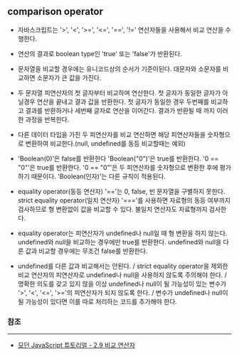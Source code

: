 ## comparison operator

- 자바스크립트는 '>', '<', '>=', '<=', '==', '!=' 연산자들을 사용해서 비교 연산을 수행한다.

- 연산의 결과로 boolean type인 'true' 또는 'false'가 반환된다. 

- 문자열을 비교할 경우에는 유니코드상의 순서가 기준이된다. 대문자와 소문자를 비교하면 소문자가 큰 값을 가진다.

- 두 문자열 피연산자의 첫 글자부터 비교하며 연산한다. 첫 글자가 동일한 글자가 아닐경우 연산을 끝내고 결과 값을 반환한다. 첫 글자가 동일한 경우 두번째를 비교하고 결과를 반환하거나 세번째 글자로 연산을 이어간다. 결과가 반환될 때 까지 이러한 과정을 반복한다.

- 다른 데이터 타입을 가진 두 피연산자를 비교 연산하면 해당 피연산자들을 숫자형으로 변환하여 비교한다.(null, undefined를 동등 비교할때는 예외)

- 'Boolean(0)'은 false를 반환한다 'Boolean("0")'은 true를 반환한다. '0 == "0"'은 true를 반환한다. '0 == "0"'은 두 피연산자를 숫자형으로 변환한 후에 평가하기 때문이다. 'Boolean(인자)'는 다른 규칙이 적용된다.

- equality operator(동등 연산자) '=='는 0, false, 빈 문자열을 구별하지 못한다. strict equality operator(일치 연산자) '==='를 사용하면 자료형의 동등 여부까지 검사하므로 형 변환없이 값을 비교할 수 있다. 불일치 연산자도 자료형까지 검사한다.

- equality operator는 피연산자가 undefined나 null일 때 형 변환을 하지 않는다. undefined와 null을 비교하는 경우에만 true를 반환한다. undefined와 null을 다른 값과 비교할 경우에는 무조건 false를 반환한다.

- undefined를 다른 값과 비교해서는 안된다. / strict equality operator을 제외한 비교 연산자의 피연산자로 undefined나 null을 사용하지 않도록 주의해야 한다. / 명확한 의도를 갖고 있지 않을 이상 undefined나 null이 될 가능성이 있는 변수가 '>', '<', '<=', '>='의 피연산자가 되지 않도록 한다. / 변수가 undefined나 null이 될 가능성이 있다면 이를 따로 처리하는 코드를 추가해야 한다.

### 참조
---

- [모던 JavaScript 튜토리얼 - 2.9 비교 연산자](https://ko.javascript.info/comparison)